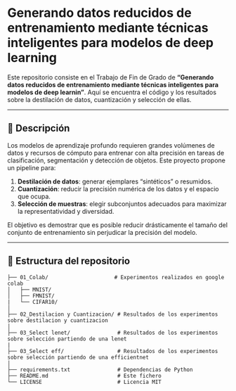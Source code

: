 # Generando datos reducidos de entrenamiento mediante técnicas inteligentes para modelos de deep learning

Este repositorio consiste en el Trabajo de Fin de Grado de **“Generando datos reducidos de entrenamiento mediante técnicas inteligentes para modelos de deep learnin”**. Aquí se encuentra el código y los resultados sobre la destilación de datos, cuantización y selección de ellas.

---

## 📖 Descripción

Los modelos de aprendizaje profundo requieren grandes volúmenes de datos y recursos de cómputo para entrenar con alta precisión en tareas de clasificación, segmentación y detección de objetos. Este proyecto propone un pipeline para:

1. **Destilación de datos**: generar ejemplares “sintéticos” o resumidos.  
2. **Cuantización**: reducir la precisión numérica de los datos y el espacio que ocupa.   
3. **Selección de muestras**: elegir subconjuntos adecuados para maximizar la representatividad y diversidad.

El objetivo es demostrar que es posible reducir drásticamente el tamaño del conjunto de entrenamiento sin perjudicar la precisión del modelo.

---

## 📂 Estructura del repositorio

```text
├── 01_Colab/                     # Experimentos realizados en google colab 
│   ├── MNIST/           
│   ├── FMNIST/           
|   └── CIFAR10/ 
│  
├── 02_Destilacion y Cuantizacion/ # Resultados de los experimentos sobre destilacion y cuantizacion  
│  
├── 03_Select lenet/               # Resultados de los experimentos sobre selección partiendo de una lenet
|
├── 03_Select eff/                 # Resultados de los experimentos sobre selección partiendo de una efficientnet
│  
├── requirements.txt               # Dependencias de Python  
├── README.md                      # Este fichero  
└── LICENSE                        # Licencia MIT  
